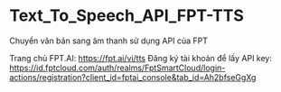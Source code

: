 # Text_To_Speech_API_FPT-TTS
Chuyển văn bản sang âm thanh sử dụng API của FPT

Trang chủ FPT.AI: https://fpt.ai/vi/tts 
Đăng ký tài khoản để lấy API key: https://id.fptcloud.com/auth/realms/FptSmartCloud/login-actions/registration?client_id=fptai_console&tab_id=Ah2bfseGgXg
